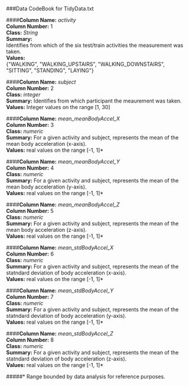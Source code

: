 ###Data CodeBook for TidyData.txt

####**Column Name:** *activity*                                                     <br/>
**Column Number:** 1                                                                <br/>
**Class:** *String*                                                                 <br/>
**Summary:**                                                                        <br/>
Identifies from which of the six test/train activities the measurement was taken.   <br/>
**Values:**                                                                         <br/>
{"WALKING", "WALKING_UPSTAIRS", "WALKING_DOWNSTAIRS", "SITTING", "STANDING", "LAYING"}

####**Column Name:** *subject*                                                      <br/>
**Column Number:** 2                                                                <br/> 
**Class:** *integer*                                                                <br/>
**Summary:** Identifies from which participant the meaurement was taken.            <br/>
**Values:**  Integer values on the range [1, 30]                                    <br/>

####**Column Name:**  *mean_meanBodyAccel_X*                                        <br/>
**Column Number:** 3                                                                <br/>
**Class:** *numeric*                                                                <br/>
**Summary:** For a given activity and subject, represents the mean of the mean body acceleration (x-axis). <br/>
**Values:** real values on the range [-1, 1]*                                       <br/>
 
####**Column Name:** *mean_meanBodyAccel_Y*                                         <br/>
**Column Number:** 4                                                                <br/>
**Class:** *numeric*                                                                <br/>
**Summary:** For a given activity and subject, represents the mean of the mean body acceleration (y-axis). <br/>
**Values:** real values on the range [-1, 1]*                                       <br/>

####**Column Name:** *mean_meanBodyAccel_Z*                                         <br/>
**Column Number:** 5                                                                <br/> 
**Class:** *numeric*                                                                <br/>
**Summary:** For a given activity and subject, represents the mean of the mean body acceleration (z-axis). <br/>
**Values:** real values on the range [-1, 1]*                                       <br/>

####**Column Name:** *mean_stdBodyAccel_X*                                          <br/>
**Column Number:** 6                                                                <br/> 
**Class:** *numeric*                                                                <br/>
**Summary:** For a given activity and subject, represents the mean of the statndard deviation of body acceleration (x-axis). <br/>
**Values:** real values on the range [-1, 1]*                                       <br/>

####**Column Name:** *mean_stdBodyAccel_Y*                                          <br/>
**Column Number:** 7                                                                <br/> 
**Class:** *numeric*                                                                <br/>
**Summary:** For a given activity and subject, represents the mean of the statndard deviation of body acceleration (y-axis). <br/>
**Values:** real values on the range [-1, 1]*                                       <br/>

####**Column Name:** *mean_stdBodyAccel_Z*                                          <br/>
**Column Number:** 8                                                                <br/>
**Class:** *numeric*                                                                <br/>
**Summary:** For a given activity and subject, represents the mean of the statndard deviation of body acceleration (z-axis). <br/>
**Values:** real values on the range [-1, 1]*                                       <br/>


#####\* Range bounded by data analysis for reference purposes.


